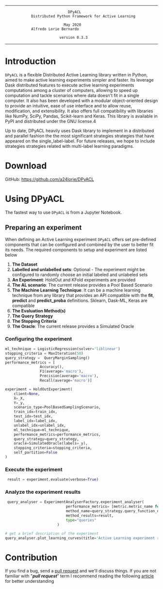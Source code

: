 ***
                                 DPyACL
                Distributed Python Framework for Active Learning

                               May 2020
			    Alfredo Lorie Bernardo							

                             version 0.3.3

***

# Introduction

`DPyACL` is a flexible Distributed Active Learning library written in Python, aimed to make active learning experiments 
simpler and faster. Its leverage Dask distributed features to execute active learning experiments computations among a 
cluster of computers, allowing to speed up computation and tackle scenarios where data doesn't fit in a single computer. 
It also has been developed with a modular object-oriented design to provide an intuitive, ease of use interface and 
to allow reuse, modification, and extensibility. It also offers full compatibility with libraries like NumPy, SciPy, 
Pandas, Scikit-learn and  Keras. This library is available in PyPI and distributed under the GNU license.4 


Up to date, DPyACL heavily uses Dask library to implement in a distributed and parallel fashion the the most significant 
strategies strategies that have appeared on the single_label-label. 
For future releases, we hope to include strategies strategies related with  multi-label learning paradigms.

# Download

GitHub: <https://github.com/a24lorie/DPyACL>

# Using DPyACL

The fastest way to use `DPyACL` is from a Jupyter Notebook. 

## Preparing an experiment

When defining an Active Learning experiment `DPyACL` offers set pre-defined components that can be configured and 
combined by the user to better fit its needs. The required components to setup and experiment are listed below    

 1. **The Dataset**
 2. **Labelled and unlabelled sets**: Optional - The experiment might be configured to randomly choose an initial labeled and unlabeled sets
 2. **An Experiment**: HoldOut and KFold experiments are provided
 3. **The AL scenario**: The current release provides a Pool Based Scenario 
 4. **The Machine Learning Technique**: It can be a machine learning technique from any library that provides an API compatible with the 
            **fit**, **predict** and **predict_proba** definitions. Sklearn, Dask-ML, Keras are compatible 
 5. **The Evaluation Method(s)**
 7. **The Query Strategy**
 5. **The Stopping Criteria**
 8. **The Oracle**: The current release provides a Simulated Oracle
 
 
### Configuring the experiment
 
```python
ml_technique = LogisticRegression(solver='liblinear')
stopping_criteria = MaxIteration(50)
query_strategy =  QueryMarginSampling()
performance_metrics = [
                Accuracy(),
                F1(average='macro'),
                Precision(average='macro'),
                Recall(average='macro')]

experiment = HoldOutExperiment(
    client=None,
    X=_X,
    Y=_y,
    scenario_type=PoolBasedSamplingScenario,
    train_idx=train_idx,
    test_idx=test_idx,
    label_idx=label_idx,
    unlabel_idx=unlabel_idx,
    ml_technique=ml_technique,
    performance_metrics=performance_metrics,
    query_strategy=query_strategy,
    oracle=SimulatedOracle(labels=_y),
    stopping_criteria=stopping_criteria,
    self_partition=False
)
```

### Execute the experiment
 
```python
 result = experiment.evaluate(verbose=True)
```

### Analyze the experiment results
```python
 query_analyser = ExperimentAnalyserFactory.experiment_analyser(
                            performance_metrics= [metric.metric_name for metric in performance_metrics],
                            method_name=query_strategy.query_function_name,
                            method_results=result,
                            type="queries"
                        )

# get a brief description of the experiment
query_analyser.plot_learning_curves(title='Active Learning experiment results')
```

# Contribution

If you find a bug, send a [pull request](https://github.com/a24lorie/PyACL/pulls) and we'll discuss things. If you are not familiar with "***pull request***" term I recommend reading the following [article](https://yangsu.github.io/pull-request-tutorial/) for better understanding   
